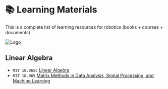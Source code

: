 # 📚 Learning Materials

This is a complete list of learning resources for robotics (books + courses + documents)

![Logo](https://engineering.case.edu/sites/default/files/styles/_none/public/robot-mantis067.jpg?itok=uP1ETa80)


## Linear Algebra
- `MIT 18.06SC` [Linear Algebra](https://youtube.com/playlist?list=PL221E2BBF13BECF6C&si=MwA9x5Hd-d-nEVzK)
- `MIT 18.065` [Matrix Methods in Data Analysis, Signal Processing, and Machine Learning](https://youtube.com/playlist?list=PLUl4u3cNGP63oMNUHXqIUcrkS2PivhN3k&si=BCny5yoX7I38KrG4)
